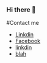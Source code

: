 ### Hi there 👋

<!--
**DreamCoder13/DreamCoder13** is a ✨ _special_ ✨ repository because its `README.md` (this file) appears on your GitHub profile.

Here are some ideas to get you started:

- 🔭 I’m currently working on ...
- 🌱 I’m currently learning ...
- 👯 I’m looking to collaborate on ...
- 🤔 I’m looking for help with ...
- 💬 Ask me about ...
- 📫 How to reach me: ...
- 😄 Pronouns: ...
- ⚡ Fun fact: ...
-->


#Contact me


<ul class="button-group">
    <li><a href="#" class="button primary pill">Linkdin</a></li>
    <li><a href="#" class="button pill">Facebook</a></li>
    <li><a href="#" class="button pill">linkdin</a></li>
    <li><a href="#" class="button pill">blah</a></li>
</ul>

